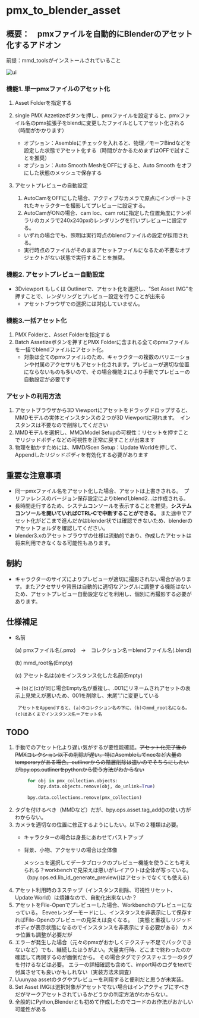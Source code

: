 # pmx_to_blender_asset

## 概要：　pmxファイルを自動的にBlenderのアセット化するアドオン
前提：mmd_toolsがインストールされていること

![ui](https://user-images.githubusercontent.com/44924233/147359325-23c6837c-1df4-4513-94a3-9f30969826a8.jpg)

### 機能1. 単一pmxファイルのアセット化

1. Asset Folderを指定する
1. single PMX Azzetizeボタンを押し、pmxファイルを設定すると、pmxファイル名のpmx拡張子をblendに変更したファイルとしてアセット化される（時間がかかります）

   - オプション：Asembleにチェックを入れると、物理／モーフBindなどを設定した状態でアセット化する（時間がかかるためまずはOFFで試すことを推奨）
   - オプション：Auto Smooth MeshをOFFにすると、Auto Smooth をオフにした状態のメッシュで保存する

1. アセットプレビューの自動設定
    1. AutoCamをOFFにした場合、アクティブなカメラで原点にインポートされたキャラクターを撮影してプレビューに設定する。
    2. AutoCamがONの場合、cam loc、cam rotに指定した位置角度にテンポラリのカメラで240x240pxのレンダリングを行いプレビューに設定する。
    - いずれの場合でも、照明は実行時点のblendファイルの設定が採用される。
    - 実行時点のファイルがそのままアセットファイルになるため不要なオブジェクトがない状態で実行することを推奨。

### 機能2. アセットプレビュー自動設定
- 3Dviewport もしくは Outlinerで、アセット化を選択し、"Set Asset IMG"を押すことで、レンダリングとプレビュー設定を行うことが出来る
    * アセットブラウザでの選択には対応していません。

### 機能3.一括アセット化
1. PMX Folderと、Asset Folderを指定する
2. Batch Assetizeボタンを押すとPMX Folderに含まれる全てのpmxファイルを一括でblendファイルにアセット化。
    * 対象は全てのpmxファイルのため、キャラクターの複数のバリエーションや付属のアクセサリもアセット化されます。プレビューが適切な位置にならないものも多いので、その場合機能２により手動でプレビューの自動設定が必要です

### アセットの利用方法
1. アセットブラウザから3D Viewportにアセットをドラッグドロップすると、MMDモデルの実体とインスタンスの２つが3D Viewportに現れます。　インスタンスは不要なので削除してください
2. MMDモデルを選択し、MMD/Model Setupの可視性：リセットを押すことでリジッドボディなどの可視性を正常に戻すことが出来ます
3. 物理を動かすためには、MMD/Scen Setup：Update Worldを押して、Appendしたリジッドボディを有効化する必要があります


## 重要な注意事項
- 同一pmxファイル名をアセット化した場合、アセットは上書きされる。　プリファレンスのバージョン保存設定によりblend1,blend2...は作成される。
- 長時間走行するため、システムコンソールを表示することを推奨。**システムコンソールを開いていればCTRL-Cで中断することができる。** また途中でアセット化がどこまで進んだかはblender状では確認できないため、blenderのアセットフォルダを確認してください。
- blender3.xのアセットブラウザの仕様は流動的であり、作成したアセットは将来利用できなくなる可能性もあります。

## 制約
- キャラクターのサイズによりプレビューが適切に撮影されない場合があります。またアクセサリや背景は自動的に適切なアングルに調整する機能はないため、アセットプレビュー自動設定などを利用し、個別に再撮影する必要があります。

## 仕様補足
- 名前

    (a) pmxファイル名(.pmx)　→　コレクション名＝blendファイル名(.blend)

    (b) mmd_root名(Empty)

    (c) アセット名は(a)をインスタンス化した名前(Empty)
    
    → (b)と(c)が同じ場合Empty名が重複し、.001にリネームされアセットの表示上見栄えが悪いため、001を削除し、末尾"."に変更している

       アセットをAppendすると、(a)のコレクション名の下に、(b)のmmd_root名になる。(c)はあくまでインスタンス名＝アセット名

## TODO
1. 手動でのアセット化より遅い気がするが要性能確認。~~アセット化完了後のPMXコレクション以下の削除が遅い。特にAsembleしてnccなど大量のtemporaryがある場合。outlinerからの階層削除は速いのでそちらにしたいがbpy.ops.outlinerをpythonから使う方法がわからない~~
```python
        for obj in pmx_collection.objects:
            bpy.data.objects.remove(obj, do_unlink=True)
    
        bpy.data.collections.remove(pmx_collection)
```
2. タグを付けるべき（MMDなど）だが、bpy.ops.asset.tag_add()の使い方がわからない。
1. カメラを適切なの位置に修正するようにしたい。以下の２種類は必要。
    - キャラクターの場合は身長にあわせてバストアップ    
    - 背景、小物、アクセサリの場合は全体像

      メッシュを選択してデータブロックのプレビュー機能を使うことも考えられる？workbenchで見栄えは悪いがレイアウトは全体が写っている。
      （bpy.ops.ed.lib_id_generate_preview()はアセットでなくても使える）
1. アセット利用時の３ステップ（インスタンス削除、可視性リセット、Update World）は煩雑なので、自動化出来ないか？
1. アセットをFile-Openでプレビューした場合、Workbenchのプレビューになっている。
 Eeveeレンダーモードにし、インスタンスを非表示にして保存すればFile-Openのプレビューの見栄えは良くなる。
（実態と重複しリジッドボディが表示状態になるのでインスタンスを非表示にする必要がある）
 カメラ位置も調整が必要だが
1. エラーが発生した場合（元々のpmxがおかしくテクスチャ不足でパックできないなど）でも、継続したほうがよい。大量実行時、どこまで終わったのか確認して再開するのが面倒だから。
その場合タグでテクスチャエラーのタグを付けるなどは必要。
  エラーの詳細確認も含めて、import時のログをtextで付属させても良いかもしれない（実装方法未調査）
1. Uuunyaa assetのタグやプレビューを利用すると便利だと思うが未実装。
1. Set Asset IMGは選択対象がアセットでない場合はインアクティブにすべきだがマークアセットされているかどうかの判定方法がわからない。
1. 全般的にPython,Blenderとも初めて作成したのでコードのお作法がおかしい可能性がある
